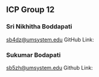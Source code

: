 ## ICP Group 12

### Sri Nikhitha Boddapati
sb4dz@umsystem.edu
GitHub Link:

### Sukumar Bodapati
sb5zh@umsystem.edu
Github Link: